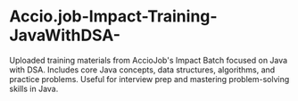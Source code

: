 # Accio.job-Impact-Training-JavaWithDSA-
Uploaded training materials from AccioJob's Impact Batch focused on Java with DSA. Includes core Java concepts, data structures, algorithms, and practice problems. Useful for interview prep and mastering problem-solving skills in Java.
